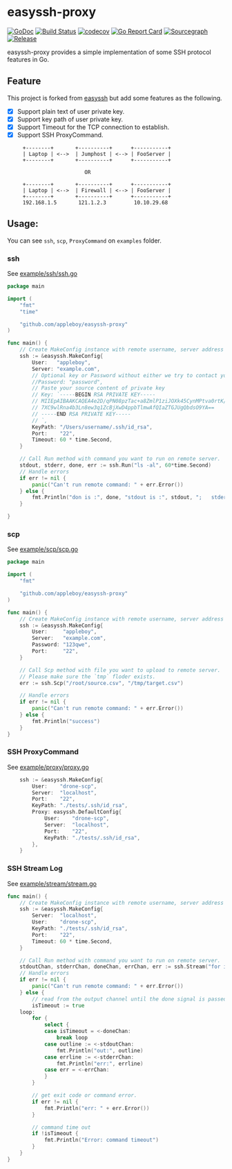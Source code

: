 # easyssh-proxy

[![GoDoc](https://godoc.org/github.com/appleboy/easyssh-proxy?status.svg)](https://godoc.org/github.com/appleboy/easyssh-proxy) 
[![Build Status](https://cloud.drone.io/api/badges/appleboy/easyssh-proxy/status.svg)](https://cloud.drone.io/appleboy/easyssh-proxy)
[![codecov](https://codecov.io/gh/appleboy/easyssh-proxy/branch/master/graph/badge.svg)](https://codecov.io/gh/appleboy/easyssh-proxy) 
[![Go Report Card](https://goreportcard.com/badge/github.com/appleboy/easyssh-proxy)](https://goreportcard.com/report/github.com/appleboy/easyssh-proxy) 
[![Sourcegraph](https://sourcegraph.com/github.com/appleboy/easyssh-proxy/-/badge.svg)](https://sourcegraph.com/github.com/appleboy/easyssh-proxy?badge)
[![Release](https://github-release-version.herokuapp.com/github/appleboy/easyssh-proxy/release.svg?style=flat)](https://github.com/appleboy/easyssh-proxy/releases/latest)

easyssh-proxy provides a simple implementation of some SSH protocol features in Go.

## Feature

This project is forked from [easyssh](https://github.com/hypersleep/easyssh) but add some features as the following.

* [x] Support plain text of user private key.
* [x] Support key path of user private key.
* [x] Support Timeout for the TCP connection to establish.
* [x] Support SSH ProxyCommand.

```
     +--------+       +----------+      +-----------+
     | Laptop | <-->  | Jumphost | <--> | FooServer |
     +--------+       +----------+      +-----------+

                         OR

     +--------+       +----------+      +-----------+
     | Laptop | <-->  | Firewall | <--> | FooServer |
     +--------+       +----------+      +-----------+
     192.168.1.5       121.1.2.3         10.10.29.68
```

## Usage:

You can see `ssh`, `scp`, `ProxyCommand` on `examples` folder.

### ssh

See [example/ssh/ssh.go](./example/ssh/ssh.go)

[embedmd]:# (example/ssh/ssh.go go)
```go
package main

import (
	"fmt"
	"time"

	"github.com/appleboy/easyssh-proxy"
)

func main() {
	// Create MakeConfig instance with remote username, server address and path to private key.
	ssh := &easyssh.MakeConfig{
		User:   "appleboy",
		Server: "example.com",
		// Optional key or Password without either we try to contact your agent SOCKET
		//Password: "password",
		// Paste your source content of private key
		// Key: `-----BEGIN RSA PRIVATE KEY-----
		// MIIEpAIBAAKCAQEA4e2D/qPN08pzTac+a8ZmlP1ziJOXk45CynMPtva0rtK/RB26
		// 7XC9wlRna4b3Ln8ew3q1ZcBjXwD4ppbTlmwAfQIaZTGJUgQbdsO9YA==
		// -----END RSA PRIVATE KEY-----
		// `,
		KeyPath: "/Users/username/.ssh/id_rsa",
		Port:    "22",
		Timeout: 60 * time.Second,
	}

	// Call Run method with command you want to run on remote server.
	stdout, stderr, done, err := ssh.Run("ls -al", 60*time.Second)
	// Handle errors
	if err != nil {
		panic("Can't run remote command: " + err.Error())
	} else {
		fmt.Println("don is :", done, "stdout is :", stdout, ";   stderr is :", stderr)
	}

}
```

### scp

See [example/scp/scp.go](./example/scp/scp.go)

[embedmd]:# (example/scp/scp.go go)
```go
package main

import (
	"fmt"

	"github.com/appleboy/easyssh-proxy"
)

func main() {
	// Create MakeConfig instance with remote username, server address and path to private key.
	ssh := &easyssh.MakeConfig{
		User:     "appleboy",
		Server:   "example.com",
		Password: "123qwe",
		Port:     "22",
	}

	// Call Scp method with file you want to upload to remote server.
	// Please make sure the `tmp` floder exists.
	err := ssh.Scp("/root/source.csv", "/tmp/target.csv")

	// Handle errors
	if err != nil {
		panic("Can't run remote command: " + err.Error())
	} else {
		fmt.Println("success")
	}
}
```

### SSH ProxyCommand

See [example/proxy/proxy.go](./example/proxy/proxy.go)

[embedmd]:# (example/proxy/proxy.go go /\tssh :=/ /\t}$/)
```go
	ssh := &easyssh.MakeConfig{
		User:    "drone-scp",
		Server:  "localhost",
		Port:    "22",
		KeyPath: "./tests/.ssh/id_rsa",
		Proxy: easyssh.DefaultConfig{
			User:    "drone-scp",
			Server:  "localhost",
			Port:    "22",
			KeyPath: "./tests/.ssh/id_rsa",
		},
	}
```

### SSH Stream Log

See [example/stream/stream.go](./example/stream/stream.go)

[embedmd]:# (example/stream/stream.go go /func/ /^}$/)
```go
func main() {
	// Create MakeConfig instance with remote username, server address and path to private key.
	ssh := &easyssh.MakeConfig{
		Server:  "localhost",
		User:    "drone-scp",
		KeyPath: "./tests/.ssh/id_rsa",
		Port:    "22",
		Timeout: 60 * time.Second,
	}

	// Call Run method with command you want to run on remote server.
	stdoutChan, stderrChan, doneChan, errChan, err := ssh.Stream("for i in {1..5}; do echo ${i}; sleep 1; done; exit 2;", 60*time.Second)
	// Handle errors
	if err != nil {
		panic("Can't run remote command: " + err.Error())
	} else {
		// read from the output channel until the done signal is passed
		isTimeout := true
	loop:
		for {
			select {
			case isTimeout = <-doneChan:
				break loop
			case outline := <-stdoutChan:
				fmt.Println("out:", outline)
			case errline := <-stderrChan:
				fmt.Println("err:", errline)
			case err = <-errChan:
			}
		}

		// get exit code or command error.
		if err != nil {
			fmt.Println("err: " + err.Error())
		}

		// command time out
		if !isTimeout {
			fmt.Println("Error: command timeout")
		}
	}
}
```
